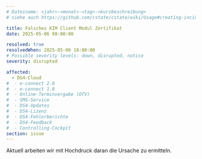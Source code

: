```yaml
---
# Dateiname: <jahr>-<monat>-<tag>-<kurzbeschreibung>
# siehe auch https://github.com/cstate/cstate/wiki/Usage#creating-incidents-method-1

title: Falsches KIM Client Modul Zertifikat
date: 2025-05-06 08:00:00

resolved: true
resolvedWhen: 2025-05-06 18:00:00
# Possible severity levels: down, disrupted, notice
severity: disrupted

affected:
  - DS4-Cloud
#  - e-connect 2.0
#  - e-connect 1.0
#  - Online-Terminvergabe (OTV)
#  - SMS-Service
#  - DS4-Updates
#  - DS4-Lizenz
#  - DS4-Fehlerberichte
#  - DS4-Feedback
#  - Controlling-Cockpit
section: issue
---
```


Aktuell arbeiten wir mit Hochdruck daran die Ursache zu ermitteln.

